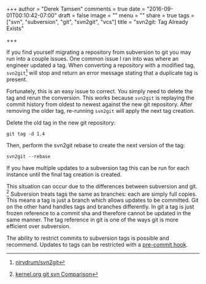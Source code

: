 +++
author = "Derek Tamsen"
comments = true
date = "2016-09-01T00:10:42-07:00"
draft = false
image = ""
menu = ""
share = true
tags = ["svn", "subversion", "git", "svn2git", "vcs"]
title = "svn2git: Tag Already Exists"

+++

If you find yourself migrating a repository from subversion to git you may run into a couple issues. One common issue I ran into was where an engineer updated a tag. When converting a repository with a modified tag, `svn2git`[^svn2gitrepo] will stop and return an error message stating that a duplicate tag is present.

Fortunately, this is an easy issue to correct. You simply need to delete the tag and rerun the conversion. This works because `svn2git` is replaying the commit history from oldest to newest against the new git repository. After removing the older tag, re-running `svn2git` will apply the next tag creation.

Delete the old tag in the new git repository:
```
git tag -d 1.4
```

Then, perform the svn2git rebase to create the next version of the tag:
```
svn2git --rebase
```

If you have multiple updates to a subversion tag this can be run for each instance until the final tag creation is created.

This situation can occur due to the differences between subversion and git. [^gitsvncomparison] Subversion treats tags the same as branches: each are simply full copies. This means a tag is just a branch which allows updates to be committed. Git on the other hand handles tags and branches differently. In git a tag is just frozen reference to a commit sha and therefore cannot be updated in the same manner. The tag reference in git is one of the ways git is more efficient over subversion.

The ability to restrict commits to subversion tags is possible and recommend. Updates to tags can be restricted with a [pre-commit hook](https://gist.github.com/derektamsen/7e7c24e0ea18f26a3ab8737f767b0b9d).

[^svn2gitrepo]: [nirvdrum/svn2git](https://github.com/nirvdrum/svn2git)
[^gitsvncomparison]: [kernel.org git svn Comparison](https://git.wiki.kernel.org/index.php/GitSvnComparison)
